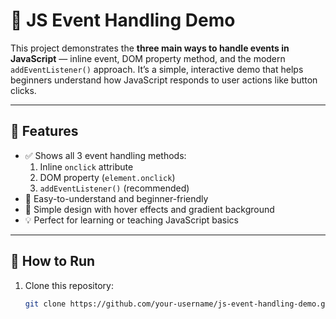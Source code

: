 # 🎯 JS Event Handling Demo

This project demonstrates the **three main ways to handle events in JavaScript** — inline event, DOM property method, and the modern `addEventListener()` approach. It’s a simple, interactive demo that helps beginners understand how JavaScript responds to user actions like button clicks.

---

## 🚀 Features

- ✅ Shows all 3 event handling methods:
  1. Inline `onclick` attribute  
  2. DOM property (`element.onclick`)  
  3. `addEventListener()` (recommended)
- 🧠 Easy-to-understand and beginner-friendly
- 🎨 Simple design with hover effects and gradient background
- 💡 Perfect for learning or teaching JavaScript basics

---

## 🧩 How to Run

1. Clone this repository:
   ```bash
   git clone https://github.com/your-username/js-event-handling-demo.git
